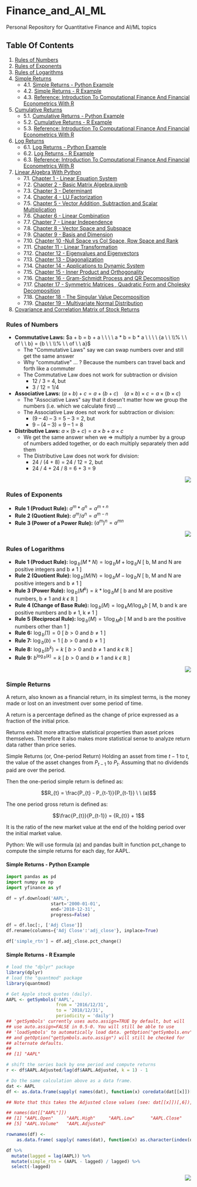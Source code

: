 # Finance_and_AI_ML
Personal Repository for Quantitative Finance and AI/ML topics

## Table Of Contents <a name="top"></a>

1. [Rules of Numbers](#rules-of-numbers)  
2. [Rules of Exponents](#rules-of-exponents)
3. [Rules of Logarithms](#rules-of-logarithms)
4. [Simple Returns](#simple-returns)
    - 4.1. [Simple Returns - Python Example](#simple-returns---python-example)
    - 4.2. [Simple Returns - R Example](#simple-returns---r-example)
    - 4.3. [Reference: Introduction To Computational Finance And Financial Econometrics With R](https://github.com/sm2774us/Finance_and_AI_ML/blob/main/IntroductionToComputationalFinanceAndFinancialEconometricsWithR.pdf)
5. [Cumulative Returns](#cumulative-returns)
    - 5.1. [Cumulative Returns - Python Example](#cumulative-returns---python-example)
    - 5.2. [Cumulative Returns - R Example](#cumulative-returns---r-example)
    - 5.3. [Reference: Introduction To Computational Finance And Financial Econometrics With R](https://github.com/sm2774us/Finance_and_AI_ML/blob/main/IntroductionToComputationalFinanceAndFinancialEconometricsWithR.pdf)
6. [Log Returns](#log-returns)
    - 6.1. [Log Returns - Python Example](#log-returns---python-example)
    - 6.2. [Log Returns - R Example](#log-returns---r-example)
    - 6.3. [Reference: Introduction To Computational Finance And Financial Econometrics With R](https://github.com/sm2774us/Finance_and_AI_ML/blob/main/IntroductionToComputationalFinanceAndFinancialEconometricsWithR.pdf)
7. [Linear Algebra With Python](#linear-algebra-with-python)
    - 7.1. [Chapter 1 - Linear Equation System](https://github.com/sm2774us/Finance_and_AI_ML/blob/main/Linear%20Algebra%20With%20Python/Chapter%201%20-%20Linear%20Equation%20System.ipynb)
    - 7.2. [Chapter 2 - Basic Matrix Algebra.ipynb](https://github.com/sm2774us/Finance_and_AI_ML/blob/main/Linear%20Algebra%20With%20Python/Chapter%202%20-%20Basic%20Matrix%20Algebra.ipynb)
    - 7.3. [Chapter 3 - Determinant](https://github.com/sm2774us/Finance_and_AI_ML/blob/main/Linear%20Algebra%20With%20Python/Chapter%203%20-%20Determinant.ipynb)
    - 7.4. [Chapter 4 - LU Factorization](https://github.com/sm2774us/Finance_and_AI_ML/blob/main/Linear%20Algebra%20With%20Python/Chapter%204%20-%20LU%20Factorization.ipynb)
    - 7.5. [Chapter 5 - Vector Addition, Subtraction and Scalar Multiplication](https://github.com/sm2774us/Finance_and_AI_ML/blob/main/Linear%20Algebra%20With%20Python/Chapter%205%20-%20Vector%20Addition%2C%20Subtraction%20and%20Scalar%20Multiplication.ipynb)
    - 7.6. [Chapter 6 - Linear Combination](https://github.com/sm2774us/Finance_and_AI_ML/blob/main/Linear%20Algebra%20With%20Python/Chapter%206%20-%20Linear%20Combination.ipynb)
    - 7.7. [Chapter 7 - Linear Independence](https://github.com/sm2774us/Finance_and_AI_ML/blob/main/Linear%20Algebra%20With%20Python/Chapter%207%20-%20Linear%20Independence.ipynb)
    - 7.8. [Chapter 8 - Vector Space and Subspace](https://github.com/sm2774us/Finance_and_AI_ML/blob/main/Linear%20Algebra%20With%20Python/Chapter%208%20-%20Vector%20Space%20and%20Subspace.ipynb)
    - 7.9. [Chapter 9 - Basis and Dimension](https://github.com/sm2774us/Finance_and_AI_ML/blob/main/Linear%20Algebra%20With%20Python/Chapter%209%20-%20Basis%20and%20Dimension.ipynb)
    - 7.10. [Chapter 10 -Null Space vs Col Space, Row Space and Rank](https://github.com/sm2774us/Finance_and_AI_ML/blob/main/Linear%20Algebra%20With%20Python/Chapter%2010%20-Null%20Space%20vs%20Col%20Space%2C%20Row%20Space%20and%20Rank.ipynb)
    - 7.11. [Chapter 11 - Linear Transformation](https://github.com/sm2774us/Finance_and_AI_ML/blob/main/Linear%20Algebra%20With%20Python/Chapter%2011%20-%20Linear%20Transformation.ipynb)
    - 7.12. [Chapter 12 - Eigenvalues and Eigenvectors](https://github.com/sm2774us/Finance_and_AI_ML/blob/main/Linear%20Algebra%20With%20Python/Chapter%2012%20-%20Eigenvalues%20and%20Eigenvectors.ipynb)
    - 7.13. [Chapter 13 - Diagonalization](https://github.com/sm2774us/Finance_and_AI_ML/blob/main/Linear%20Algebra%20With%20Python/Chapter%2013%20-%20Diagonalization.ipynb)
    - 7.14. [Chapter 14 - Applications to Dynamic System](https://github.com/sm2774us/Finance_and_AI_ML/blob/main/Linear%20Algebra%20With%20Python/Chapter%2014%20-%20Applications%20to%20Dynamic%20System.ipynb)
    - 7.15. [Chapter 15 - Inner Product and Orthogonality](https://github.com/sm2774us/Finance_and_AI_ML/blob/main/Linear%20Algebra%20With%20Python/Chapter%2015%20-%20Inner%20Product%20and%20Orthogonality.ipynb)
    - 7.16. [Chapter 16 - Gram-Schmidt Process and QR Decomposition](https://github.com/sm2774us/Finance_and_AI_ML/blob/main/Linear%20Algebra%20With%20Python/Chapter%2016%20-%20Gram-Schmidt%20Process%20and%20QR%20Decomposition.ipynb)
    - 7.17. [Chapter 17 - Symmetric Matrices , Quadratic Form and Cholesky Decomposition](https://github.com/sm2774us/Finance_and_AI_ML/blob/main/Linear%20Algebra%20With%20Python/Chapter%2017%20-%20Symmetric%20Matrices%20%2C%20Quadratic%20Form%20and%20Cholesky%20Decomposition.ipynb)
    - 7.18. [Chapter 18 - The Singular Value Decomposition](https://github.com/sm2774us/Finance_and_AI_ML/blob/main/Linear%20Algebra%20With%20Python/Chapter%2018%20-%20The%20Singular%20Value%20Decomposition.ipynb)
    - 7.19. [Chapter 19 - Multivariate Normal Distribution](https://github.com/sm2774us/Finance_and_AI_ML/blob/main/Linear%20Algebra%20With%20Python/Chapter%2019%20-%20Multivariate%20Normal%20Distribution.ipynb)
8. [Covariance and Correlation Matrix of Stock Returns](#covariance-and-correlation-matrix-of-stock-returns)

### Rules of Numbers

* **Commutative Laws:** $a + b  =  b + a \ \ \ \ a * b  =  b * a \ \ \ \ {a \ \ \\% \ \ of \ \ b}  =  {b \ \ \\% \ \ of \ \ a}$
  * The "Commutative Laws" say we can swap numbers over and still get the same answer
  * Why "commutative" ... ? Because the numbers can travel back and forth like a commuter
  * The Commutative Law does not work for subtraction or division
    * 12 / 3 = 4, but
    * 3 / 12 = 1/4
* **Associative Laws:** $(a + b) + c  =  a + (b + c) \ \ \ \ (a × b) × c  =  a × (b × c)$
  * The "Associative Laws" say that it doesn't matter how we group the numbers (i.e. which we calculate first) ...
  * The Associative Law does not work for subtraction or division:
    * (9 – 4) – 3 = 5 – 3 = 2, but
    * 9 – (4 – 3) = 9 – 1 = 8  
* **Distributive Laws:** $a × (b + c)  =  a × b  +  a × c$
  * We get the same answer when we => multiply a number by a group of numbers added together, or do each multiply separately then add them
  * The Distributive Law does not work for division:
    * 24 / (4 + 8) = 24 / 12 = 2, but
    * 24 / 4 + 24 / 8 = 6 + 3 = 9 

<div align="right"><a href="#top" target="_blacnk"><img src="https://img.shields.io/badge/Back To Top-orange?style=for-the-badge&logo=expo&logoColor=white" /></a></div>

### Rules of Exponents

* **Rule 1 (Product Rule):** $a^m*a^n = a^{m+n}$
* **Rule 2 (Quotient Rule):** $a^m/a^n = a^{m-n}$
* **Rule 3 (Power of a Power Rule):** $(a^m)^n = a^{mn}$

<div align="right"><a href="#top" target="_blacnk"><img src="https://img.shields.io/badge/Back To Top-orange?style=for-the-badge&logo=expo&logoColor=white" /></a></div>

### Rules of Logarithms

* **Rule 1 (Product Rule):** $\log{_b}(M*N) = \log{_b}M + \log{_b}N$ [ b, M and N are positive integers and b ≠ 1 ]
* **Rule 2 (Quotient Rule):** $\log{_b}(M/N) = \log{_b}M - \log{_b}N$ [ b, M and N are positive integers and b ≠ 1 ]
* **Rule 3 (Power Rule):** $\log{_b}(M^k) = k*\log{_b}M$ [ b and M are positive numbers, b ≠ 1 and $k \ \epsilon \ \mathbb{R}$ ]
* **Rule 4 (Change of Base Rule):** $\log{_b}(M) = \log{_k}M / \log{_k}b$ [ M, b and k are positive numbers and b ≠ 1, k ≠ 1 ]
* **Rule 5 (Reciprocal Rule):** $\log{_b}(M) = 1 / \log{_M}b$ [ M and b are the positive numbers other than 1 ]
* **Rule 6:** $\log{_b}(1) = 0$ [ $b \gt 0$ and $b \neq 1$ ]
* **Rule 7:** $\log{_b}(b) = 1$ [ $b \gt 0$ and $b \neq 1$ ]
* **Rule 8:** $\log{_b}(b^k) = k$ [ $b \gt 0$ and $b \neq 1$ and $k \ \epsilon \ \mathbb{R}$ ]
* **Rule 9:** $b^{\log{_b}(k)} = k$ [ $b \gt 0$ and $b \neq 1$ and $k \ \epsilon \ \mathbb{R}$ ]

<div align="right"><a href="#top" target="_blacnk"><img src="https://img.shields.io/badge/Back To Top-orange?style=for-the-badge&logo=expo&logoColor=white" /></a></div>

### Simple Returns

A return, also known as a financial return, in its simplest terms, is the money made or lost on an investment over some period of time.

A return is a percentage defined as the change of price expressed as a fraction of the initial price.

Returns exhibit more attractive statistical properties than asset prices themselves. Therefore it also makes more statistical sense to analyze return data rather than price series.

Simple Returns (or, One-period Return)
Holding an asset from time $t − 1$ to $t$, the value of the asset changes from  $P{_{t−1}}$
  to  $P{_t}$. Assuming that no dividends paid are over the period.

Then the one-period simple return is defined as:

$$R_{t} = \frac{P_{t} - P_{t-1}}{P_{t-1}} \ \ (a)$$

The one period gross return is defined as:

$$\frac{P_{t}}{P_{t-1}} = {R_{t}} + 1$$
 
It is the ratio of the new market value at the end of the holding period over the initial market value.

Python: We will use formula (a) and pandas built in function pct_change to compute the simple returns for each day, for AAPL.

#### Simple Returns - Python Example

```python
import pandas as pd 
import numpy as np
import yfinance as yf

df = yf.download('AAPL', 
                 start='2000-01-01', 
                 end='2010-12-31',
                 progress=False)

df = df.loc[:, ['Adj Close']]
df.rename(columns={'Adj Close':'adj_close'}, inplace=True)

df['simple_rtn'] = df.adj_close.pct_change()
```

#### Simple Returns - R Example

```R
# load the "dplyr" package
library(dplyr)
# load the "quantmod" package
library(quantmod)

# Get Apple stock quotes (daily).
AAPL <- getSymbols('AAPL',
                   from = '2016/12/31',
                   to = '2018/12/31',
                   periodicity = 'daily')
## 'getSymbols' currently uses auto.assign=TRUE by default, but will
## use auto.assign=FALSE in 0.5-0. You will still be able to use
## 'loadSymbols' to automatically load data. getOption("getSymbols.env")
## and getOption("getSymbols.auto.assign") will still be checked for
## alternate defaults.
## 
## [1] "AAPL"

# shift the series back by one period and compute returns
r <- df$AAPL.Adjusted/lag(df$AAPL.Adjusted, k = 1) - 1

# Do the same calculation above as a data frame.
dat <- AAPL
df <- as.data.frame(sapply( names(dat), function(x) coredata(dat[[x]])[,6] ))

## Note that this takes the Adjusted close values (see: dat[[x]])[,6]), the Objects have more, e.g.:

## names(dat[["AAPL"]])
## [1] "AAPL.Open"     "AAPL.High"     "AAPL.Low"      "AAPL.Close"
## [5] "AAPL.Volume"   "AAPL.Adjusted"

rownames(df) <-
    as.data.frame( sapply( names(dat), function(x) as.character(index(dat[[x]])) ) )[,1]

df %>% 
  mutate(lagged = lag(AAPL)) %>% 
  mutate(simple_rtn = (AAPL - lagged) / lagged) %>% 
  select(-lagged)
```

<div align="right"><a href="#top" target="_blacnk"><img src="https://img.shields.io/badge/Back To Top-orange?style=for-the-badge&logo=expo&logoColor=white" /></a></div>
